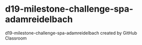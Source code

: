 # d19-milestone-challenge-spa-adamreidelbach
d19-milestone-challenge-spa-adamreidelbach created by GitHub Classroom

